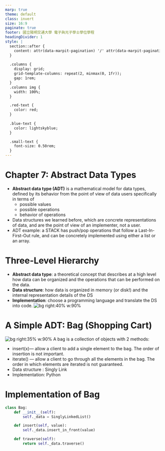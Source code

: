 ```yaml
---
marp: true
theme: default
class: invert
size: 16:9
paginate: true
footer: 國立陽明交通大學 電子與光子學士學位學程
headingDivider: 1
style: |
  section::after {
    content: attr(data-marpit-pagination) '/' attr(data-marpit-pagination-total);
  }
  
  .columns {
    display: grid;
    grid-template-columns: repeat(2, minmax(0, 1fr));
    gap: 1rem;
  }
  .columns img {
    width: 100%;
  }

  .red-text {
    color: red;
  }
  
  .blue-text {
    color: lightskyblue;  
  }

  .small-text {
    font-size: 0.50rem;
  }
---
```

# Chapter 7: Abstract Data Types
- **Abstract data type (ADT)** is a mathematical model for data types, defined by its behavior from the point of view of data users specifically in terms of 
  - possible values
  - possible operations
  - behavior of operations 
- Data structures we learned before, which are concrete representations of data, and are the point of view of an implementer, not a user.
- ADT example: a STACK has push/pop operations that follow a Last-In-First-Out rule, and can be concretely implemented using either a list or an array.

# Three-Level Hierarchy
- **Abstract data type**: a theoretical concept that describes at a high level how data can be organized and the operations that can be performed on the data.
- **Data structure**: how data is organized in memory (or disk!) and the internal representation details of the DS
- **Implementation**: choose a programming language and translate the DS into code.
![bg right:40% w:90%](../Lecture-Data-Structure/restricted/abstract_data_type.png)

# A Simple ADT: Bag (Shopping Cart)
![bg right:35% w:90%](../Lecture-Data-Structure/restricted/bag_diagram.png)
A bag is a collection of objects with 2 methods:
- insert(x)— allow a client to add a single element to the bag. The order of insertion is not important.
- iterate() — allow a client to go through all the elements in the bag. The order in which elements are iterated is not guaranteed.
- Data structure : Singly Link
- Implementation: Python

# Implementation of Bag
```python
class Bag:
    def __init__(self):
        self._data = SinglyLinkedList()

    def insert(self, value):
        self._data.insert_in_front(value)

    def traverse(self):
        return self._data.traverse()        
```